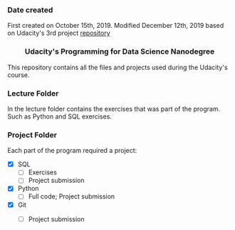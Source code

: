 ### Date created
First created on October 15th, 2019. Modified December 12th, 2019 based on Udacity's 3rd project [repository](https://github.com/udacity/pdsnd_github/blob/master/README.md)

### <p align="center"> Udacity's Programming for Data Science Nanodegree </p>

This repository contains all the files and projects used during the Udacity's course.

### Lecture Folder
In the lecture folder contains the exercises that was part of the program. Such as Python and SQL exercises.

### Project Folder
Each part of the program required a project: 
- [x] SQL
    - [ ] Exercises
    - [ ] Project submission
- [x] Python
    - [ ] Full code; Project submission
- [x] Git
    - [ ] Project submission

